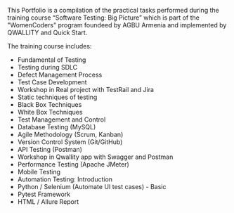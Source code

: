 This Portfolio is a compilation of the practical tasks performed during the training course “Software Testing: Big Picture” which is part of the "WomenCoders" program foundeed by AGBU Armenia and implemented by QWALLITY and Quick Start. 

The training course includes:
* Fundamental of Testing 
* Testing during SDLC
* Defect Management Process
* Test Case Development
* Workshop in Real project with TestRail and Jira
* Static techniques of testing
* Black Box Techniques
* White Box Techniques 
* Test Management and Control
* Database Testing (MySQL)
* Agile Methodology (Scrum, Kanban) 
* Version Control System (Git/GitHub)
* API Testing (Postman)
* Workshop in Qwallity app with Swagger and Postman
* Performance Testing (Apache JMeter)
* Mobile Testing
* Automation Testing: Introduction
* Python / Selenium (Automate UI test cases) - Basic
* Pytest Framework
* HTML / Allure Report
